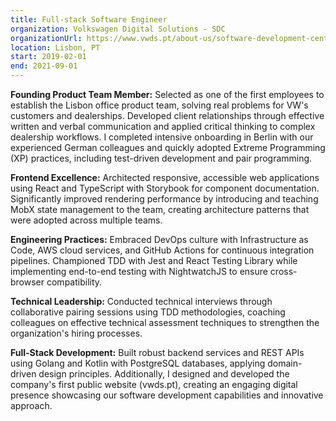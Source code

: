 ```yaml
---
title: Full-stack Software Engineer
organization: Volkswagen Digital Solutions - SDC
organizationUrl: https://www.vwds.pt/about-us/software-development-center/
location: Lisbon, PT
start: 2019-02-01
end: 2021-09-01
---
```


<b>Founding Product Team Member:</b> Selected as one of the first employees to establish the Lisbon office product team, solving real problems for VW's customers and dealerships. Developed client relationships through effective written and verbal communication and applied critical thinking to complex dealership workflows. I completed intensive onboarding in Berlin with our experienced German colleagues and quickly adopted Extreme Programming (XP) practices, including test-driven development and pair programming.

<b>Frontend Excellence:</b> Architected responsive, accessible web applications using React and TypeScript with Storybook for component documentation. Significantly improved rendering performance by introducing and teaching MobX state management to the team, creating architecture patterns that were adopted across multiple teams.

<b>Engineering Practices:</b> Embraced DevOps culture with Infrastructure as Code, AWS cloud services, and GitHub Actions for continuous integration pipelines. Championed TDD with Jest and React Testing Library while implementing end-to-end testing with NightwatchJS to ensure cross-browser compatibility.

<b>Technical Leadership:</b> Conducted technical interviews through collaborative pairing sessions using TDD methodologies, coaching colleagues on effective technical assessment techniques to strengthen the organization's hiring processes.

<b>Full-Stack Development:</b> Built robust backend services and REST APIs using Golang and Kotlin with PostgreSQL databases, applying domain-driven design principles. Additionally, I designed and developed the company's first public website (vwds.pt), creating an engaging digital presence showcasing our software development capabilities and innovative approach.

